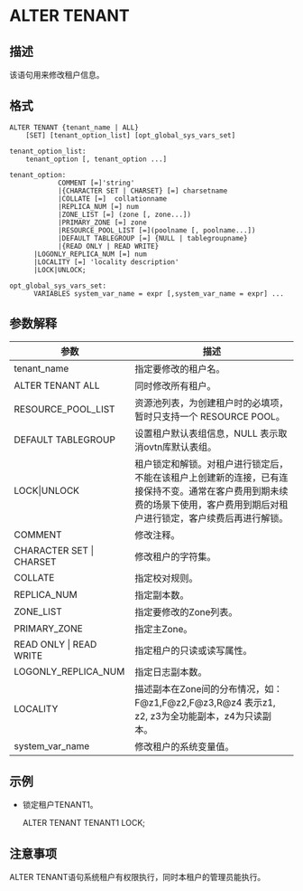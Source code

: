 ALTER TENANT 
=================================



描述 
-----------

该语句用来修改租户信息。

格式 
-----------

    ALTER TENANT {tenant_name | ALL}
        [SET] [tenant_option_list] [opt_global_sys_vars_set]
    
    tenant_option_list:
        tenant_option [, tenant_option ...]
    
    tenant_option:
                COMMENT [=]'string' 
                |{CHARACTER SET | CHARSET} [=] charsetname 
                |COLLATE [=]  collationname 
                |REPLICA_NUM [=] num 
                |ZONE_LIST [=] (zone [, zone...]) 
                |PRIMARY_ZONE [=] zone 
                |RESOURCE_POOL_LIST [=](poolname [, poolname...]) 
                |DEFAULT TABLEGROUP [=] {NULL | tablegroupname}
                |{READ ONLY | READ WRITE}
          |LOGONLY_REPLICA_NUM [=] num
          |LOCALITY [=] 'locality description'
          |LOCK|UNLOCK;
          
    opt_global_sys_vars_set:
          VARIABLES system_var_name = expr [,system_var_name = expr] ...



参数解释 
-------------



|          **参数**          |                                        **描述**                                         |
|--------------------------|---------------------------------------------------------------------------------------|
| tenant_name              | 指定要修改的租户名。                                                                            |
| ALTER TENANT ALL         | 同时修改所有租户。                                                                             |
| RESOURCE_POOL_LIST       | 资源池列表，为创建租户时的必填项，暂时只支持一个 RESOURCE POOL。                                               |
| DEFAULT TABLEGROUP       | 设置租户默认表组信息，NULL 表示取消ovtn库默认表组。                                                        |
| LOCK\|UNLOCK             | 租户锁定和解锁。对租户进行锁定后，不能在该租户上创建新的连接，已有连接保持不变。通常在客户费用到期未续费的场景下使用，客户费用到期后对租户进行锁定，客户续费后再进行解锁。 |
| COMMENT                  | 修改注释。                                                                                 |
| CHARACTER SET \| CHARSET | 修改租户的字符集。                                                                             |
| COLLATE                  | 指定校对规则。                                                                               |
| REPLICA_NUM              | 指定副本数。                                                                                |
| ZONE_LIST                | 指定要修改的Zone列表。                                                                         |
| PRIMARY_ZONE             | 指定主Zone。                                                                              |
| READ ONLY \| READ WRITE  | 指定租户的只读或读写属性。                                                                         |
| LOGONLY_REPLICA_NUM      | 指定日志副本数。                                                                              |
| LOCALITY                 | 描述副本在Zone间的分布情况，如：F@z1,F@z2,F@z3,R@z4 表示z1, z2, z3为全功能副本，z4为只读副本。                     |
| system_var_name          | 修改租户的系统变量值。                                                                           |



示例 
-----------

* 锁定租户TENANT1。




    ALTER TENANT TENANT1 LOCK;



注意事项 
-------------

ALTER TENANT语句系统租户有权限执行，同时本租户的管理员能执行。
